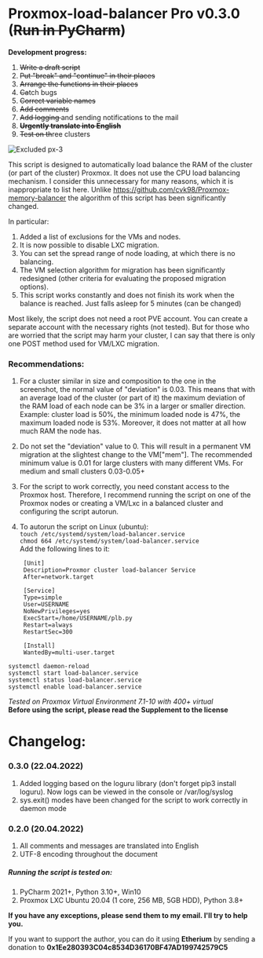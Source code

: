 # Proxmox-load-balancer Pro v0.3.0  (<strike>Run in PyCharm</strike>)

<strong>Development progress:</strong>
1. <strike>Write a draft script</strike>
2. <strike>Put "break" and "continue" in their places</strike>
3. <strike>Arrange the functions in their places</strike>
4. <strike>Ca</strike>tch bugs
5. <strike>Correct variable names</strike>
6. <strike>Add comments</strike>
7. <strike>Add logging </strike>and sending notifications to the mail
8. <strike><b>Urgently translate into English</b></strike>
9. <strike>Test on th</strike>ree clusters

![Excluded px-3](https://user-images.githubusercontent.com/88323643/164393540-9be1f695-59ba-4e96-a629-a9e9fd310795.jpg)

This script is designed to automatically load balance the RAM of the cluster (or part of the cluster) Proxmox.
It does not use the CPU load balancing mechanism. I consider this unnecessary for many reasons, which it is inappropriate to list here.
Unlike https://github.com/cvk98/Proxmox-memory-balancer the algorithm of this script has been significantly changed. 

In particular:
1. Added a list of exclusions for the VMs and nodes.
2. It is now possible to disable LXC migration.
3. You can set the spread range of node loading, at which there is no balancing.
4. The VM selection algorithm for migration has been significantly redesigned (other criteria for evaluating the proposed migration options).
5. This script works constantly and does not finish its work when the balance is reached. Just falls asleep for 5 minutes (can be changed)

Most likely, the script does not need a root PVE account. You can create a separate account with the necessary rights (not tested). But for those who are worried that the script may harm your cluster, I can say that there is only one POST method used for VM/LXC migration.

### Recommendations:
1. For a cluster similar in size and composition to the one in the screenshot, the normal value of "deviation" is 0.03. This means that with an average load of the cluster (or part of it) the maximum deviation of the RAM load of each node can be 3% in a larger or smaller direction.
Example: cluster load is 50%, the minimum loaded node is 47%, the maximum loaded node is 53%.
Moreover, it does not matter at all how much RAM the node has.
2. Do not set the "deviation" value to 0. This will result in a permanent VM migration at the slightest change to the VM["mem"]. The recommended minimum value is 0.01 for large clusters with many different VMs. For medium and small clusters 0.03-0.05+
3. For the script to work correctly, you need constant access to the Proxmox host. Therefore, I recommend running the script on one of the Proxmox nodes or creating a VM/Lxc in a balanced cluster and configuring the script autorun.
4. To autorun the script on Linux (ubuntu):  
	 `touch /etc/systemd/system/load-balancer.service`  
	 `chmod 664 /etc/systemd/system/load-balancer.service`  
		Add the following lines to it:  
			
		[Unit]  
  		Description=Proxmor cluster load-balancer Service  
  		After=network.target  

  		[Service]  
  		Type=simple  
  		User=USERNAME  
		NoNewPrivileges=yes  
  		ExecStart=/home/USERNAME/plb.py  
  		Restart=always  
  		RestartSec=300  

  		[Install]  
 		WantedBy=multi-user.target  
				
```systemctl daemon-reload```  
```systemctl start load-balancer.service```  
```systemctl status load-balancer.service```  
```systemctl enable load-balancer.service```  

<i>Tested on Proxmox Virtual Environment 7.1-10 with 400+ virtual</i>  
**Before using the script, please read the Supplement to the license**

# Changelog:
### 0.3.0 (22.04.2022)
1. Added logging based on the loguru library (don't forget pip3 install loguru). Now logs can be viewed in the console or /var/log/syslog  
2. sys.exit() modes have been changed for the script to work correctly in daemon mode

### 0.2.0 (20.04.2022)
1. All comments and messages are translated into English
2. UTF-8 encoding throughout the document

##### Running the script is tested on:
1. PyCharm 2021+, Python 3.10+, Win10
2. Proxmox LXC Ubuntu 20.04 (1 core, 256 MB, 5GB HDD), Python 3.8+

**If you have any exceptions, please send them to my email. I'll try to help you.**

If you want to support the author, you can do it using <b>Etherium</b> by sending a donation to <b>0x1Ee280393C04c8534D36170BF47AD199742579C5</b>
